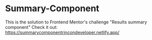 # Summary-Component
This is the solution to Frontend Mentor's challenge "Results summary component"
Check it out: https://summarycomponentrincondeveloper.netlify.app/

